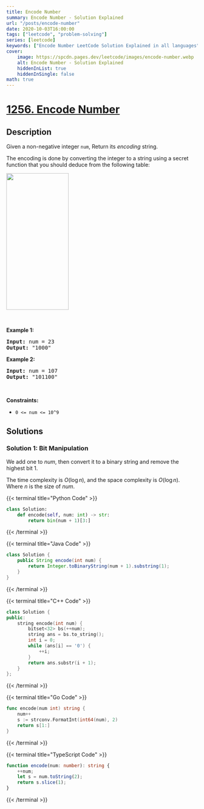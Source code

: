 ```yaml
---
title: Encode Number
summary: Encode Number - Solution Explained
url: "/posts/encode-number"
date: 2020-10-03T16:00:00
tags: ["leetcode", "problem-solving"]
series: [leetcode]
keywords: ["Encode Number LeetCode Solution Explained in all languages", "1256", "leetcode question 1256", "Encode Number", "LeetCode", "leetcode solution in Python3 C++ Java Go PHP Ruby Swift TypeScript Rust C# JavaScript C", "GeeksforGeeks", "InterviewBit", "Coding Ninjas", "HackerRank", "HackerEarth", "CodeChef", "TopCoder", "AlgoExpert", "freeCodeCamp", "Codeforces", "GitHub", "AtCoder", "Samir Paul"]
cover:
    image: https://spcdn.pages.dev/leetcode/images/encode-number.webp
    alt: Encode Number - Solution Explained
    hiddenInList: true
    hiddenInSingle: false
math: true
---
```



# [1256. Encode Number](https://leetcode.com/problems/encode-number)


## Description

<p>Given a non-negative integer <code>num</code>, Return its <em>encoding</em> string.</p>

<p>The encoding is done by converting the integer to a string using a secret function that you should deduce from the following table:</p>

<p><img alt="" src="https://spcdn.pages.dev/leetcode/problems/1256.Encode%20Number/images/encode_number.png" style="width: 164px; height: 360px;" /></p>

<p>&nbsp;</p>
<p><strong class="example">Example 1:</strong></p>

<pre>
<strong>Input:</strong> num = 23
<strong>Output:</strong> &quot;1000&quot;
</pre>

<p><strong class="example">Example 2:</strong></p>

<pre>
<strong>Input:</strong> num = 107
<strong>Output:</strong> &quot;101100&quot;
</pre>

<p>&nbsp;</p>
<p><strong>Constraints:</strong></p>

<ul>
	<li><code>0 &lt;= num &lt;= 10^9</code></li>
</ul>

## Solutions

### Solution 1: Bit Manipulation

We add one to $num$, then convert it to a binary string and remove the highest bit $1$.

The time complexity is $O(\log n)$, and the space complexity is $O(\log n)$. Where $n$ is the size of $num$.

<!-- tabs:start -->

{{< terminal title="Python Code" >}}
```python
class Solution:
    def encode(self, num: int) -> str:
        return bin(num + 1)[3:]
```
{{< /terminal >}}

{{< terminal title="Java Code" >}}
```java
class Solution {
    public String encode(int num) {
        return Integer.toBinaryString(num + 1).substring(1);
    }
}
```
{{< /terminal >}}

{{< terminal title="C++ Code" >}}
```cpp
class Solution {
public:
    string encode(int num) {
        bitset<32> bs(++num);
        string ans = bs.to_string();
        int i = 0;
        while (ans[i] == '0') {
            ++i;
        }
        return ans.substr(i + 1);
    }
};
```
{{< /terminal >}}

{{< terminal title="Go Code" >}}
```go
func encode(num int) string {
	num++
	s := strconv.FormatInt(int64(num), 2)
	return s[1:]
}
```
{{< /terminal >}}

{{< terminal title="TypeScript Code" >}}
```ts
function encode(num: number): string {
    ++num;
    let s = num.toString(2);
    return s.slice(1);
}
```
{{< /terminal >}}

<!-- tabs:end -->

<!-- end -->
